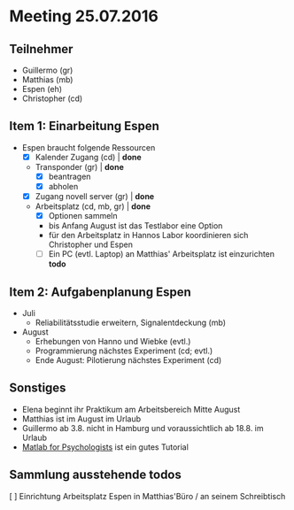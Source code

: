 # Meeting 25.07.2016
## Teilnehmer
- Guillermo (gr)
- Matthias (mb)
- Espen (eh)
- Christopher (cd)

## Item 1: Einarbeitung Espen
- Espen braucht folgende Ressourcen
  - [X] Kalender Zugang (cd) | **done**
  - Transponder (gr) | **done**
    - [X] beantragen
    - [X] abholen
  - [X] Zugang novell server (gr) | **done**
  - Arbeitsplatz (cd, mb, gr) | **done**
    - [X] Optionen sammeln
    - bis Anfang August ist das Testlabor eine Option
    - für den Arbeitsplatz in Hannos Labor koordinieren sich Christopher und Espen
    - [ ] Ein PC (evtl. Laptop) an Matthias' Arbeitsplatz ist einzurichten **todo**

## Item 2: Aufgabenplanung Espen
- Juli
  - Reliabilitätsstudie erweitern, Signalentdeckung (mb)
- August
  - Erhebungen von Hanno und Wiebke (evtl.)
  - Programmierung nächstes Experiment (cd; evtl.)
  - Ende August: Pilotierung nächstes Experiment (cd)

## Sonstiges
- Elena beginnt ihr Praktikum am Arbeitsbereich Mitte August
- Matthias ist im August im Urlaub
- Guillermo ab 3.8. nicht in Hamburg und voraussichtlich ab 18.8. im Urlaub
- [Matlab for Psychologists](http://antoniahamilton.com/matlab.html) ist ein gutes Tutorial

## Sammlung ausstehende todos
[ ] Einrichtung Arbeitsplatz Espen in Matthias'Büro / an seinem Schreibtisch

